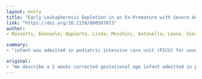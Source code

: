 ```yaml
---
layout: entry
title: "Early Leukapheresis Depletion in an Ex-Premature with Severe Acute Respiratory Distress Syndrome Due to Bordetella Pertussis and Coronavirus Infection"
link: "https://doi.org/10.1159/000507873"
author:
- Rossetti, Emanuele; Appierto, Linda; Meschini, Antonella; Leone, Giovanna; Lazzaro, Stefania; Del Principe, Giovanna; Bianchi, Roberto; Picardo, Sergio

summary:
- "infant was admitted in pediatric intensive care unit (PICU) for severe acute respiratory distress syndrome (ARDS) associated to Bordetella pertussis and Coronavirus infection. He developed leukocytosis as soon as ARDS required intubation and aggressive mechanical ventilation. Underwent 3 early therapeutic leukapheresis treatments in order to avoid the worsening of related cardiopulmonary complications. The infant was discharged from PICU healthy."

original:
- "We describe a 2 weeks corrected gestational age infant admitted in pediatric intensive care unit (PICU) for severe acute respiratory distress syndrome (ARDS) associated to Bordetella pertussis and Coronavirus infection. He developed leukocytosis as soon as ARDS required intubation and aggressive mechanical ventilation: hence he underwent 3 early therapeutic leukapheresis treatments in order to avoid the worsening of related cardiopulmonary complications, according to recent literature on pertussis infection in infants. The infant was discharged from PICU healthy."
---
```


